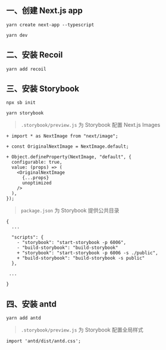 ## 一、创建 Next.js app

```base
yarn create next-app --typescript

yarn dev
```

## 二、安装 Recoil

```base
yarn add recoil
```

## 三、安装 Storybook

```base
npx sb init

yarn storybook
```

> `.storybook/preview.js` 为 Storybook 配置 Next.js Images

```base
+ import * as NextImage from "next/image";

+ const OriginalNextImage = NextImage.default;

+ Object.defineProperty(NextImage, "default", {
  configurable: true,
  value: (props) => (
    <OriginalNextImage
      {...props}
      unoptimized
    />
  ),
});
```

> `package.json` 为 Storybook 提供公共目录

```base
{
  ...
  
  "scripts": {
    - "storybook": "start-storybook -p 6006",
    - "build-storybook": "build-storybook"
    + "storybook": "start-storybook -p 6006 -s ./public",
    + "build-storybook": "build-storybook -s public"
  },
  
 ...

}
```

## 四、安装 antd

```base
yarn add antd
```

> `.storybook/preview.js` 为 Storybook 配置全局样式

```base
import 'antd/dist/antd.css';
```


